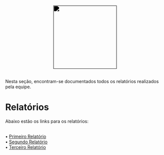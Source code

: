 <br/>

<div style="display: flex; flex-direction: column; justify-content: center; align-items:center;">
    <img src="https://dansousamelo.github.io/RQ_ISP/assets/ANALISE.png" width="200" height="200" style="filter: brightness(0%);"ss />
</div>

<br/>

Nesta seção, encontram-se documentados todos os relatórios realizados pela equipe.</p>


# Relatórios
Abaixo estão os links para os relatórios:

<br/>
• <a href="#/relatorio/primeiro">Primeiro Relatório</a>
<br/>
• <a href="#/relatorio/segundo">Segundo Relatório</a>
<br/>
• <a href="#/relatorio/terceiro">Terceiro Relatório</a>
<br/>